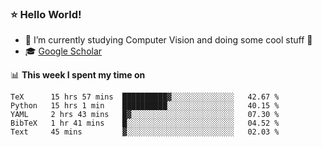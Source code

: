 ### ⭐️ Hello World!

<!--
**hologerry/hologerry** is a ✨ _special_ ✨ repository because its `README.md` (this file) appears on your GitHub profile.

Here are some ideas to get you started:

- 🔭 I’m currently working and studying on Computer Vision
- 🌱 I’m currently learning at Peking University
- 💬 Ask me about 
- 📫 How to reach me: E-mail
- 😄 Pronouns: he/his
- ⚡ Fun fact: Music is the Power
-->


- 🔭 I’m currently studying Computer Vision and doing some cool stuff 🤖
- 🎓 [Google Scholar](https://scholar.google.com/citations?user=3ykqW9wAAAAJ&hl=en)


📊 **This week I spent my time on**

<!--START_SECTION:waka-->
```text
TeX      15 hrs 57 mins  ██████████▓░░░░░░░░░░░░░░   42.67 % 
Python   15 hrs 1 min    ██████████░░░░░░░░░░░░░░░   40.15 % 
YAML     2 hrs 43 mins   █▓░░░░░░░░░░░░░░░░░░░░░░░   07.30 % 
BibTeX   1 hr 41 mins    █░░░░░░░░░░░░░░░░░░░░░░░░   04.52 % 
Text     45 mins         ▓░░░░░░░░░░░░░░░░░░░░░░░░   02.03 % 
```
<!--END_SECTION:waka-->

